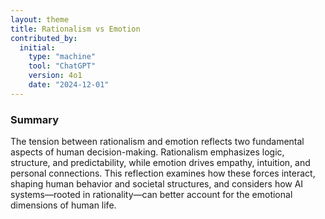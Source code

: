 ```yaml
---
layout: theme
title: Rationalism vs Emotion
contributed_by:
  initial:
    type: "machine"
    tool: "ChatGPT"
    version: 4o1
    date: "2024-12-01"
---
```


### Summary

The tension between rationalism and emotion reflects two fundamental aspects of human decision-making. Rationalism emphasizes logic, structure, and predictability, while emotion drives empathy, intuition, and personal connections. This reflection examines how these forces interact, shaping human behavior and societal structures, and considers how AI systems—rooted in rationality—can better account for the emotional dimensions of human life.

